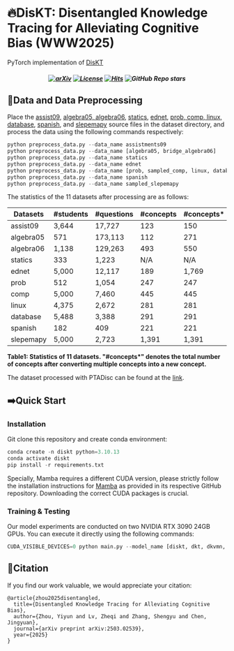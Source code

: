 # 🔥DisKT: Disentangled Knowledge Tracing for Alleviating Cognitive Bias (WWW2025)

PyTorch implementation of [DisKT](https://openreview.net/forum?id=z13UqeDT39)


<h5 align=center>

[![arXiv](https://img.shields.io/badge/Arxiv-2503.02539-red?logo=arxiv&label=Arxiv&color=red)](https://arxiv.org/abs/2503.02539)
[![License](https://img.shields.io/badge/Code%20License-MIT%20License-yellow)](https://github.com/zyy-2001/DisKT/blob/master/LICENSE)
[![Hits](https://hits.seeyoufarm.com/api/count/incr/badge.svg?url=https%3A%2F%2Fgithub.com%2Fzyy-2001%2Fdiskt&count_bg=%2379C83D&title_bg=%23555555&icon=&icon_color=%23E7E7E7&title=Vistors&edge_flat=false)](https://hits.seeyoufarm.com)
![GitHub Repo stars](https://img.shields.io/github/stars/zyy-2001/DisKT)

</h5>


## 🌟Data and Data Preprocessing

Place the [assist09](https://sites.google.com/view/assistmentsdatamining/dataset?authuser=0), [algebra05, algebra06](https://pslcdatashop.web.cmu.edu/KDDCup), [statics](https://pslcdatashop.web.cmu.edu/DatasetInfo?datasetId=507), [ednet](https://github.com/riiid/ednet), [prob, comp, linux, database](https://github.com/wahr0411/PTADisc), [spanish](https://github.com/robert-lindsey/WCRP), and [slepemapy](https://www.fi.muni.cz/adaptivelearning/?a=data) source files in the dataset directory, and process the data using the following commands respectively:

```python
python preprocess_data.py --data_name assistments09
python preprocess_data.py --data_name [algebra05, bridge_algebra06]
python preprocess_data.py --data_name statics
python preprocess_data.py --data_name ednet
python preprocess_data.py --data_name [prob, sampled_comp, linux, database]
python preprocess_data.py --data_name spanish
python preprocess_data.py --data_name sampled_slepemapy
```

The statistics of the 11 datasets after processing are as follows:

| Datasets  | #students | #questions | #concepts | #concepts* | #interactions |
| --------- | --------- | ---------- | --------- | ---------- | ------------- |
| assist09  | 3,644     | 17,727     | 123       | 150        | 281,890       |
| algebra05 | 571       | 173,113    | 112       | 271        | 607,014       |
| algebra06 | 1,138     | 129,263    | 493       | 550        | 1,817,450     |
| statics   | 333       | 1,223      | N/A       | N/A        | 189,297       |
| ednet     | 5,000     | 12,117     | 189       | 1,769      | 676,276       |
| prob      | 512       | 1,054      | 247       | 247        | 42,869        |
| comp      | 5,000     | 7,460      | 445       | 445        | 668,927       |
| linux     | 4,375     | 2,672      | 281       | 281        | 365,027       |
| database  | 5,488     | 3,388      | 291       | 291        | 990,468       |
| spanish   | 182       | 409        | 221       | 221        | 578,726       |
| slepemapy | 5,000     | 2,723      | 1,391     | 1,391      | 625,523       |

**Table1: Statistics of 11 datasets. "#concepts\*" denotes the total number of concepts after converting multiple concepts into a new concept.**

The dataset processed with PTADisc can be found at the [link](https://drive.google.com/file/d/1IFys5t9J2yzOz_KLk86EglnBU2bftEJG/view?usp=sharing).

## ➡️Quick Start

### Installation

Git clone this repository and create conda environment:

```python
conda create -n diskt python=3.10.13
conda activate diskt
pip install -r requirements.txt 
```

Specially, Mamba requires a different CUDA version, please strictly follow the installation instructions for [Mamba](https://github.com/state-spaces/mamba) as provided in its respective GitHub repository. Downloading the correct CUDA packages is crucial.

### Training & Testing

Our model experiments are conducted on two NVIDIA RTX 3090 24GB GPUs. You can execute it directly using the following commands:

```python
CUDA_VISIBLE_DEVICES=0 python main.py --model_name [diskt, dkt, dkvmn, skvmn, deep_irt, gkt, sakt, akt, atkt, cl4kt, corekt, dtransformer, simplekt, folibikt, sparsekt, mikt] --data_name [assist09, algebra05, algebra06, statics, ednet, prob, sampled_comp, linux ,database, spanish, sampled_slepemapy]
```


## 🎈Citation
If you find our work valuable, we would appreciate your citation: 
```text
@article{zhou2025disentangled,
  title={Disentangled Knowledge Tracing for Alleviating Cognitive Bias},
  author={Zhou, Yiyun and Lv, Zheqi and Zhang, Shengyu and Chen, Jingyuan},
  journal={arXiv preprint arXiv:2503.02539},
  year={2025}
}
```